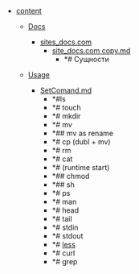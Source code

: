- <a href = "E:\Node_projects\Node_Way\NBase\_Md\_Index\__Closer\_Theory\Arhitecture\content\cat.content\dir.content.md">content</a>
    - <a href = "E:\Node_projects\Node_Way\NBase\_Md\_Index\__Closer\_Theory\Arhitecture\content\Docs\cat.Docs\dir.Docs.md">Docs</a>
        - <a href = "E:\Node_projects\Node_Way\NBase\_Md\_Index\__Closer\_Theory\Arhitecture\content\Docs\sites_docs.com\cat.sites_docs.com\dir.sites_docs.com.md">sites_docs.com</a>
            - <a href = "E:\Node_projects\Node_Way\NBase\_Md\_Index\__Closer\_Theory\Arhitecture\content\Docs\sites_docs.com\site_docs.com copy.md">site_docs.com copy.md</a>
                - *# Сущности
        
    
    - <a href = "E:\Node_projects\Node_Way\NBase\_Md\_Index\__Closer\_Theory\Arhitecture\content\Usage\cat.Usage\dir.Usage.md">Usage</a>
        - <a href = "E:\Node_projects\Node_Way\NBase\_Md\_Index\__Closer\_Theory\Arhitecture\content\Usage\SetComand.md">SetComand.md</a>
            - *#ls
            - *# touch
            - *# mkdir
            - *# mv
            - *## mv as rename
            - *# cp (dubl + mv)
            - *# rm 
            - *# cat
            - *# (runtime start)
            - *## chmod 
            - *## sh
            - *# ps
            - *# man 
            - *# head
            - *# tail 
            - *# stdin
            - *# stdout
            - *# [less](less/___setcomand.md)
            - *# curl
            - *# grep
    
